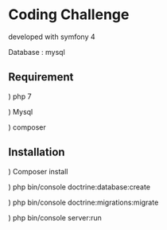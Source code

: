 # Coding Challenge 

developed with symfony 4 

Database : mysql 

## Requirement 

) php 7

) Mysql

) composer 

## Installation 

)  Composer install 

) php bin/console doctrine:database:create 

)  php bin/console doctrine:migrations:migrate

) php bin/console server:run

